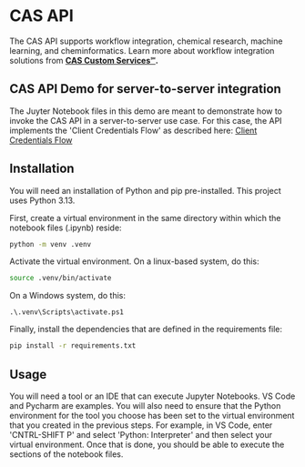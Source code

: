 # CAS API

The CAS API supports workflow integration, chemical research, machine learning, and cheminformatics.  Learn more about workflow integration solutions from __[CAS Custom Services℠](https://www.cas.org/solutions/cas-custom-services/workflow-integration).__

## CAS API Demo for server-to-server integration

The Juyter Notebook files in this demo are meant to demonstrate how to invoke the CAS API in a server-to-server use case.  For this case, the API implements the 'Client Credentials Flow' as described here: [Client Credentials Flow](https://oauth.net/2/grant-types/client-credentials/)

## Installation

You will need an installation of Python and pip pre-installed.  This project uses Python 3.13.

First, create a virtual environment in the same directory within which the notebook files (.ipynb) reside:
```bash or Windows Powershell
python -m venv .venv
```

Activate the virtual environment.  On a linux-based system, do this:
```bash
source .venv/bin/activate
```
On a Windows system, do this:
```Windows Powershell
.\.venv\Scripts\activate.ps1
```

Finally, install the dependencies that are defined in the requirements file:
```bash or Windows Powershell
pip install -r requirements.txt
```

## Usage

You will need a tool or an IDE that can execute Jupyter Notebooks.  VS Code and Pycharm are examples.  You will also need to ensure that the Python environment for the tool you choose has been set to the virtual environment that you created in the previous steps.  For example, in VS Code, enter 'CNTRL-SHIFT P' and select 'Python: Interpreter' and then select your virtual environment.  Once that is done, you should be able to execute the sections of the notebook files. 

